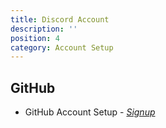 ```yaml
---
title: Discord Account 
description: ''
position: 4
category: Account Setup
---
```


## GitHub

 - GitHub Account Setup  - *[Signup](https://github.com/)*